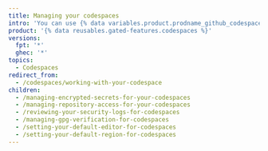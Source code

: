 ```yaml
---
title: Managing your codespaces
intro: 'You can use {% data variables.product.prodname_github_codespaces %} settings to manage information that your codespace might need.'
product: '{% data reusables.gated-features.codespaces %}'
versions:
  fpt: '*'
  ghec: '*'
topics:
  - Codespaces
redirect_from:
  - /codespaces/working-with-your-codespace
children:
  - /managing-encrypted-secrets-for-your-codespaces
  - /managing-repository-access-for-your-codespaces
  - /reviewing-your-security-logs-for-codespaces
  - /managing-gpg-verification-for-codespaces
  - /setting-your-default-editor-for-codespaces
  - /setting-your-default-region-for-codespaces
---
```

 
